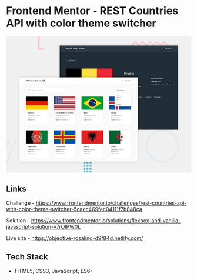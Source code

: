 # Frontend Mentor - REST Countries API with color theme switcher

![Design preview for the REST Countries API with color theme switcher coding challenge](./design/desktop-preview.jpg)

## Links

Challenge - https://www.frontendmentor.io/challenges/rest-countries-api-with-color-theme-switcher-5cacc469fec04111f7b848ca

Solution - https://www.frontendmentor.io/solutions/flexbox-and-vanilla-javascript-solution-v7rOlPW0L

Live site - https://objective-rosalind-d9f84d.netlify.com/

## Tech Stack

- HTML5, CSS3, JavaScript, ES6+
